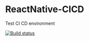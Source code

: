 # ReactNative-CICD
Test CI CD environment

[![Build status](https://build.appcenter.ms/v0.1/apps/34a6f2d2-3713-4a5f-a531-a712180d353c/branches/main/badge)](https://appcenter.ms)
